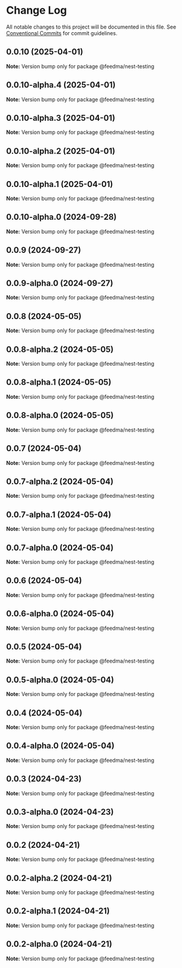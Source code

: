 # Change Log

All notable changes to this project will be documented in this file.
See [Conventional Commits](https://conventionalcommits.org) for commit guidelines.

## 0.0.10 (2025-04-01)

**Note:** Version bump only for package @feedma/nest-testing





## 0.0.10-alpha.4 (2025-04-01)

**Note:** Version bump only for package @feedma/nest-testing





## 0.0.10-alpha.3 (2025-04-01)

**Note:** Version bump only for package @feedma/nest-testing





## 0.0.10-alpha.2 (2025-04-01)

**Note:** Version bump only for package @feedma/nest-testing





## 0.0.10-alpha.1 (2025-04-01)

**Note:** Version bump only for package @feedma/nest-testing





## 0.0.10-alpha.0 (2024-09-28)

**Note:** Version bump only for package @feedma/nest-testing





## 0.0.9 (2024-09-27)

**Note:** Version bump only for package @feedma/nest-testing





## 0.0.9-alpha.0 (2024-09-27)

**Note:** Version bump only for package @feedma/nest-testing





## 0.0.8 (2024-05-05)

**Note:** Version bump only for package @feedma/nest-testing





## 0.0.8-alpha.2 (2024-05-05)

**Note:** Version bump only for package @feedma/nest-testing





## 0.0.8-alpha.1 (2024-05-05)

**Note:** Version bump only for package @feedma/nest-testing





## 0.0.8-alpha.0 (2024-05-05)

**Note:** Version bump only for package @feedma/nest-testing





## 0.0.7 (2024-05-04)

**Note:** Version bump only for package @feedma/nest-testing





## 0.0.7-alpha.2 (2024-05-04)

**Note:** Version bump only for package @feedma/nest-testing





## 0.0.7-alpha.1 (2024-05-04)

**Note:** Version bump only for package @feedma/nest-testing





## 0.0.7-alpha.0 (2024-05-04)

**Note:** Version bump only for package @feedma/nest-testing





## 0.0.6 (2024-05-04)

**Note:** Version bump only for package @feedma/nest-testing





## 0.0.6-alpha.0 (2024-05-04)

**Note:** Version bump only for package @feedma/nest-testing





## 0.0.5 (2024-05-04)

**Note:** Version bump only for package @feedma/nest-testing





## 0.0.5-alpha.0 (2024-05-04)

**Note:** Version bump only for package @feedma/nest-testing





## 0.0.4 (2024-05-04)

**Note:** Version bump only for package @feedma/nest-testing





## 0.0.4-alpha.0 (2024-05-04)

**Note:** Version bump only for package @feedma/nest-testing





## 0.0.3 (2024-04-23)

**Note:** Version bump only for package @feedma/nest-testing





## 0.0.3-alpha.0 (2024-04-23)

**Note:** Version bump only for package @feedma/nest-testing





## 0.0.2 (2024-04-21)

**Note:** Version bump only for package @feedma/nest-testing





## 0.0.2-alpha.2 (2024-04-21)

**Note:** Version bump only for package @feedma/nest-testing





## 0.0.2-alpha.1 (2024-04-21)

**Note:** Version bump only for package @feedma/nest-testing





## 0.0.2-alpha.0 (2024-04-21)

**Note:** Version bump only for package @feedma/nest-testing
